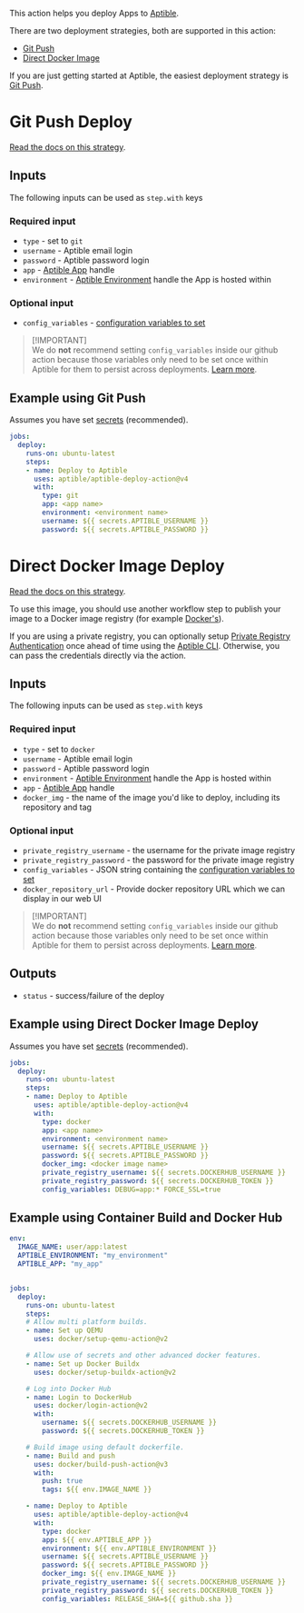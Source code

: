 This action helps you deploy Apps to [Aptible](https://www.aptible.com/).

There are two deployment strategies, both are supported in this action:

- [Git Push](#git-push-deploy)
- [Direct Docker Image](#direct-docker-image-deploy)

If you are just getting started at Aptible, the easiest deployment strategy is
[Git Push](#git-push-deploy).

# Git Push Deploy

[Read the docs on this strategy](https://www.aptible.com/docs/dockerfile-deploy).

## Inputs

The following inputs can be used as `step.with` keys

### Required input

- `type` - set to `git`
- `username` - Aptible email login
- `password` - Aptible password login
- `app` - [Aptible App](https://www.aptible.com/docs/apps) handle
- `environment` -
  [Aptible Environment](https://www.aptible.com/docs/environments) handle the
  App is hosted within

### Optional input

- `config_variables` - [configuration variables to set](https://www.aptible.com/docs/set-configuration-variables)

> [!IMPORTANT]\
> We do **not** recommend setting `config_variables` inside our github action
> because those variables only need to be set once within Aptible for them to
> persist across deployments.
> [Learn more](https://www.aptible.com/docs/set-configuration-variables).

## Example using Git Push

Assumes you have set
[secrets](https://docs.github.com/en/actions/security-guides/encrypted-secrets)
(recommended).

```yaml
jobs:
  deploy:
    runs-on: ubuntu-latest
    steps:
    - name: Deploy to Aptible
      uses: aptible/aptible-deploy-action@v4
      with:
        type: git
        app: <app name>
        environment: <environment name>
        username: ${{ secrets.APTIBLE_USERNAME }}
        password: ${{ secrets.APTIBLE_PASSWORD }}
```

# Direct Docker Image Deploy

[Read the docs on this strategy](https://www.aptible.com/docs/direct-docker-image-deploy-example).

To use this image, you should use another workflow step to publish your image to
a Docker image registry (for example
[Docker's](https://github.com/marketplace/actions/build-and-push-docker-images)).

If you are using a private registry, you can optionally setup
[Private Registry Authentication](https://www.aptible.com/docs/direct-docker-image-deploy#private-registry-authentication)
once ahead of time using the
[Aptible CLI](https://deploy-docs.aptible.com/docs/cli). Otherwise, you can pass
the credentials directly via the action.

## Inputs

The following inputs can be used as `step.with` keys

### Required input

- `type` - set to `docker`
- `username` - Aptible email login
- `password` - Aptible password login
- `environment` -
  [Aptible Environment](https://www.aptible.com/docs/environments) handle the
  App is hosted within
- `app` - [Aptible App](https://www.aptible.com/docs/apps) handle
- `docker_img` - the name of the image you'd like to deploy, including its
  repository and tag

### Optional input

- `private_registry_username` - the username for the private image registry
- `private_registry_password` - the password for the private image registry
- `config_variables` - JSON string containing the
  [configuration variables to set](https://www.aptible.com/docs/set-configuration-variables)
- `docker_repository_url` - Provide docker repository URL which we can display
  in our web UI

> [!IMPORTANT]\
> We do **not** recommend setting `config_variables` inside our github action
> because those variables only need to be set once within Aptible for them to
> persist across deployments.
> [Learn more](https://www.aptible.com/docs/set-configuration-variables).

## Outputs

- `status` - success/failure of the deploy

## Example using Direct Docker Image Deploy

Assumes you have set
[secrets](https://docs.github.com/en/actions/security-guides/encrypted-secrets)
(recommended).

```yaml
jobs:
  deploy:
    runs-on: ubuntu-latest
    steps:
    - name: Deploy to Aptible
      uses: aptible/aptible-deploy-action@v4
      with:
        type: docker 
        app: <app name>
        environment: <environment name>
        username: ${{ secrets.APTIBLE_USERNAME }}
        password: ${{ secrets.APTIBLE_PASSWORD }}
        docker_img: <docker image name>
        private_registry_username: ${{ secrets.DOCKERHUB_USERNAME }}
        private_registry_password: ${{ secrets.DOCKERHUB_TOKEN }}
        config_variables: DEBUG=app:* FORCE_SSL=true 
```

## Example using Container Build and Docker Hub

```yaml
env:
  IMAGE_NAME: user/app:latest
  APTIBLE_ENVIRONMENT: "my_environment"
  APTIBLE_APP: "my_app"


jobs:
  deploy:
    runs-on: ubuntu-latest
    steps:
    # Allow multi platform builds.
    - name: Set up QEMU
      uses: docker/setup-qemu-action@v2

    # Allow use of secrets and other advanced docker features.
    - name: Set up Docker Buildx
      uses: docker/setup-buildx-action@v2

    # Log into Docker Hub
    - name: Login to DockerHub
      uses: docker/login-action@v2
      with:
        username: ${{ secrets.DOCKERHUB_USERNAME }}
        password: ${{ secrets.DOCKERHUB_TOKEN }}

    # Build image using default dockerfile.
    - name: Build and push
      uses: docker/build-push-action@v3
      with:
        push: true
        tags: ${{ env.IMAGE_NAME }}

    - name: Deploy to Aptible
      uses: aptible/aptible-deploy-action@v4
      with:
        type: docker 
        app: ${{ env.APTIBLE_APP }}
        environment: ${{ env.APTIBLE_ENVIRONMENT }}
        username: ${{ secrets.APTIBLE_USERNAME }}
        password: ${{ secrets.APTIBLE_PASSWORD }}
        docker_img: ${{ env.IMAGE_NAME }}
        private_registry_username: ${{ secrets.DOCKERHUB_USERNAME }}
        private_registry_password: ${{ secrets.DOCKERHUB_TOKEN }}
        config_variables: RELEASE_SHA=${{ github.sha }}
```
